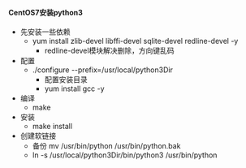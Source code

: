 
#### CentOS7安装python3
-  先安装一些依赖
    - yum install zlib-devel libffi-devel sqlite-devel redline-devel -y
        - redline-devel模块解决删除，方向键乱码
-  配置
    - ./configure --prefix=/usr/local/python3Dir
        - 配置安装目录
        - yum install gcc -y
- 编译
    - make
- 安装
    - make install
- 创建软链接
    - 备份 mv /usr/bin/python /usr/bin/python.bak
    - ln -s /usr/local/python3Dir/bin/python3 /usr/bin/python
